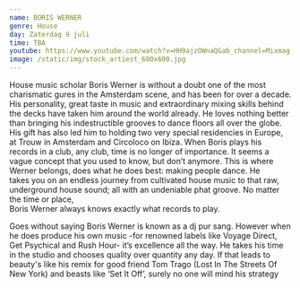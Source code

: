 ```yaml
---
name: BORIS WERNER
genre: House
day: Zaterdag 9 juli
time: TBA
youtube: https://www.youtube.com/watch?v=HH9ajzOWnaQ&ab_channel=Mixmag
image: /static/img/stock_artiest_600x600.jpg
---
```

House music scholar Boris Werner is without a doubt one of the most charismatic gures in the Amsterdam scene, and has been for over a decade. His personality, great taste in music and extraordinary mixing skills behind the decks have taken him around the world already. He loves nothing better than bringing his indestructible grooves to dance floors all over the globe. His gift has also led him to holding two very special residencies in Europe, at Trouw in Amsterdam and Circoloco on Ibiza. When Boris plays his records in a club, any club, time is no longer of importance. It seems a vague concept that you used to know, but don’t anymore. This is where Werner belongs, does what he does best: making people dance. He takes you on an endless journey from cultivated house music to that raw, underground house sound; all with an undeniable phat groove. No matter the time or place,\
Boris Werner always knows exactly what records to play.

Goes without saying Boris Werner is known as a dj pur sang. However when he does produce his own music -for renowned labels like Voyage Direct, Get Psychical and Rush Hour- it’s excellence all the way. He takes his time in the studio and chooses quality over quantity any day. If that leads to beauty's like his remix for good friend Tom Trago (Lost In The Streets Of New York) and beasts like ‘Set It Off’, surely no one will mind his strategy